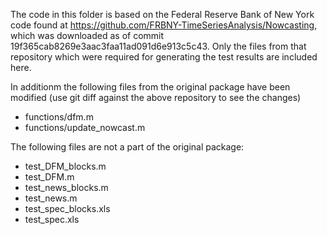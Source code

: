The code in this folder is based on the Federal Reserve Bank of New York code
found at https://github.com/FRBNY-TimeSeriesAnalysis/Nowcasting, which was
downloaded as of commit 19f365cab8269e3aac3faa11ad091d6e913c5c43. Only the
files from that repository which were required for generating the test results
are included here.

In additionm the following files from the original package have been modified
(use git diff against the above repository to see the changes)

- functions/dfm.m
- functions/update_nowcast.m

The following files are not a part of the original package:

- test_DFM_blocks.m
- test_DFM.m
- test_news_blocks.m
- test_news.m
- test_spec_blocks.xls
- test_spec.xls
